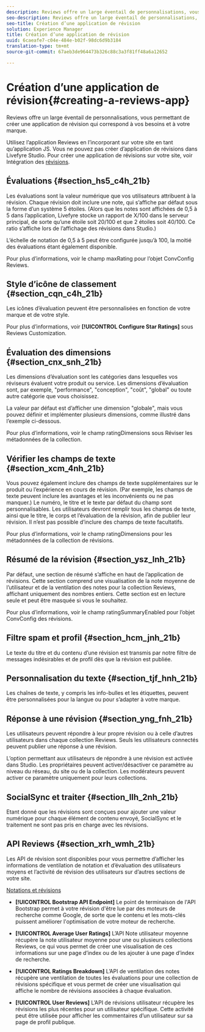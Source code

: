 ```yaml
---
description: Reviews offre un large éventail de personnalisations, vous permettant de créer une application de révision qui correspond à vos besoins et à votre marque.
seo-description: Reviews offre un large éventail de personnalisations, vous permettant de créer une application de révision qui correspond à vos besoins et à votre marque.
seo-title: Création d’une application de révision
solution: Experience Manager
title: Création d’une application de révision
uuid: 6caeafe7-c04e-484e-b02f-98dc6d9b3184
translation-type: tm+mt
source-git-commit: 67aeb3de964473b326c88c3a3f81ff48a6a12652

---
```



# Création d’une application de révision{#creating-a-reviews-app}

Reviews offre un large éventail de personnalisations, vous permettant de créer une application de révision qui correspond à vos besoins et à votre marque.

Utilisez l’application Reviews en l’incorporant sur votre site en tant qu’application JS. Vous ne pouvez pas créer d’application de révisions dans Livefyre Studio. Pour créer une application de révisions sur votre site, voir Intégration des [révisions](/help/implementation/c-app-integrations/c-reviews-integration.md).


## Évaluations {#section_hs5_c4h_21b}

Les évaluations sont la valeur numérique que vos utilisateurs attribuent à la révision. Chaque révision doit inclure une note, qui s’affiche par défaut sous la forme d’un système 5 étoiles. (Alors que les notes sont affichées de 0,5 à 5 dans l’application, Livefyre stocke un rapport de X/100 dans le serveur principal, de sorte qu’une étoile soit 20/100 et que 2 étoiles soit 40/100. Ce ratio s’affiche lors de l’affichage des révisions dans Studio.)

L’échelle de notation de 0,5 à 5 peut être configurée jusqu’à 100, la moitié des évaluations étant également disponible.

Pour plus d’informations, voir le champ maxRating pour l’objet ConvConfig Reviews.

## Style d’icône de classement {#section_cqn_c4h_21b}

Les icônes d’évaluation peuvent être personnalisées en fonction de votre marque et de votre style.

Pour plus d’informations, voir **[!UICONTROL Configure Star Ratings]** sous Reviews Customization.

## Évaluation des dimensions {#section_cnx_snh_21b}

Les dimensions d’évaluation sont les catégories dans lesquelles vos réviseurs évaluent votre produit ou service. Les dimensions d’évaluation sont, par exemple, "performance", "conception", "coût", "global" ou toute autre catégorie que vous choisissez.

La valeur par défaut est d’afficher une dimension "globale", mais vous pouvez définir et implémenter plusieurs dimensions, comme illustré dans l’exemple ci-dessous.

Pour plus d’informations, voir le champ ratingDimensions sous Réviser les métadonnées de la collection.

## Vérifier les champs de texte {#section_xcm_4nh_21b}

Vous pouvez également inclure des champs de texte supplémentaires sur le produit ou l’expérience en cours de révision. (Par exemple, les champs de texte peuvent inclure les avantages et les inconvénients ou ne pas manquer.) Le numéro, le titre et le texte par défaut du champ sont personnalisables. Les utilisateurs devront remplir tous les champs de texte, ainsi que le titre, le corps et l’évaluation de la révision, afin de publier leur révision. Il n’est pas possible d’inclure des champs de texte facultatifs.

Pour plus d’informations, voir le champ ratingDimensions pour les métadonnées de la collection de révisions.

## Résumé de la révision {#section_ysz_lnh_21b}

Par défaut, une section de résumé s’affiche en haut de l’application de révisions. Cette section comprend une visualisation de la note moyenne de l’utilisateur et de la ventilation des notes pour la collection Reviews, affichant uniquement des nombres entiers. Cette section est en lecture seule et peut être masquée si vous le souhaitez.

Pour plus d’informations, voir le champ ratingSummaryEnabled pour l’objet ConvConfig des révisions.

## Filtre spam et profil {#section_hcm_jnh_21b}

Le texte du titre et du contenu d’une révision est transmis par notre filtre de messages indésirables et de profil dès que la révision est publiée.

## Personnalisation du texte {#section_tjf_hnh_21b}

Les chaînes de texte, y compris les info-bulles et les étiquettes, peuvent être personnalisées pour la langue ou pour s’adapter à votre marque.

## Réponse à une révision {#section_yng_fnh_21b}

Les utilisateurs peuvent répondre à leur propre révision ou à celle d’autres utilisateurs dans chaque collection Reviews. Seuls les utilisateurs connectés peuvent publier une réponse à une révision.

L’option permettant aux utilisateurs de répondre à une révision est activée dans Studio. Les propriétaires peuvent activer/désactiver ce paramètre au niveau du réseau, du site ou de la collection. Les modérateurs peuvent activer ce paramètre uniquement pour leurs collections.

## SocialSync et traiter {#section_llh_2nh_21b}

Etant donné que les révisions sont conçues pour ajouter une valeur numérique pour chaque élément de contenu envoyé, SocialSync et le traitement ne sont pas pris en charge avec les révisions.

## API Reviews {#section_xrh_wmh_21b}

Les API de révision sont disponibles pour vous permettre d’afficher les informations de ventilation de notation et d’évaluation des utilisateurs moyens et l’activité de révision des utilisateurs sur d’autres sections de votre site.

[Notations et révisions](https://api.livefyre.com/docs/apis/by-category/ratings-and-reviews)

* **[!UICONTROL Bootstrap API Endpoint]** Le point de terminaison de l'API Bootstrap permet à votre révision d'être lue par des moteurs de recherche comme Google, de sorte que le contenu et les mots-clés puissent améliorer l'optimisation de votre moteur de recherche.

* **[!UICONTROL Average User Ratings]** L’API Note utilisateur moyenne récupère la note utilisateur moyenne pour une ou plusieurs collections Reviews, ce qui vous permet de créer une visualisation de ces informations sur une page d’index ou de les ajouter à une page d’index de recherche.

* **[!UICONTROL Ratings Breakdown]** L’API de ventilation des notes récupère une ventilation de toutes les évaluations pour une collection de révisions spécifique et vous permet de créer une visualisation qui affiche le nombre de révisions associées à chaque évaluation.

* **[!UICONTROL User Reviews]** L’API de révisions utilisateur récupère les révisions les plus récentes pour un utilisateur spécifique. Cette activité peut être utilisée pour afficher les commentaires d’un utilisateur sur sa page de profil publique.

